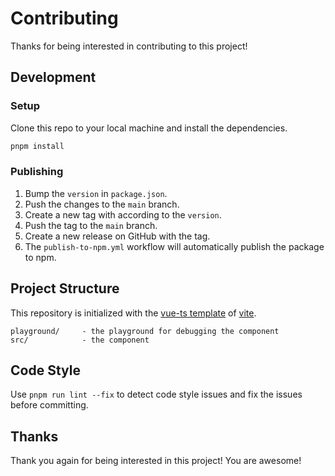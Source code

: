 # Contributing

Thanks for being interested in contributing to this project!

## Development 

### Setup

Clone this repo to your local machine and install the dependencies.

```bash
pnpm install
```

### Publishing

1. Bump the `version` in `package.json`.
2. Push the changes to the `main` branch.
3. Create a new tag with according to the `version`.
4. Push the tag to the `main` branch.
5. Create a new release on GitHub with the tag.
6. The `publish-to-npm.yml` workflow will automatically publish the package to npm.

## Project Structure

This repository is initialized with the [vue-ts template](https://vite.new/vue-ts) of [vite](https://vitejs.dev/).

```
playground/     - the playground for debugging the component
src/            - the component
```

## Code Style

Use `pnpm run lint --fix` to detect code style issues and fix the issues before committing.

## Thanks

Thank you again for being interested in this project! You are awesome!
